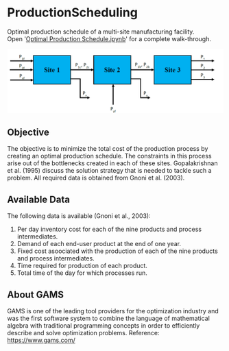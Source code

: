 # ProductionScheduling

Optimal production schedule of a multi-site manufacturing facility.<br>
Open '[Optimal Production Schedule.ipynb](https://github.com/dkedar7/ProductionScheduling/blob/master/Optimal%20Production%20Schedule.ipynb)' for a complete walk-through.


![Title image](https://github.com/dkedar7/ProductionScheduling/blob/master/production/plant.PNG?raw=true)

## Objective
The objective is to minimize the total cost of the production process by creating an optimal production schedule. The constraints in this process arise out of the bottlenecks created in each of these sites. Gopalakrishnan et al. (1995) discuss the solution strategy that is needed to tackle such a problem. All required data is obtained from Gnoni et al. (2003).


## Available Data
The following data is available (Gnoni et al., 2003): 
1. Per day inventory cost for each of the nine products and process intermediates. 
2. Demand of each end-user product at the end of one year. 
3. Fixed cost asoociated with the production of each of the nine products and process intermediates. 
4. Time required for production of each product. 
5. Total time of the day for which processes run.

## About GAMS
GAMS is one of the leading tool providers for the optimization industry and was the first software system to combine the language of mathematical algebra with traditional programming concepts in order to efficiently describe and solve optimization problems.
Reference: https://www.gams.com/
